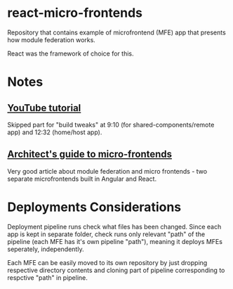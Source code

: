# react-micro-frontends

Repository that contains example of microfrontend (MFE) app that presents how module federation works.

React was the framework of choice for this.

# Notes

## [YouTube tutorial](https://www.youtube.com/watch?v=t-nchkL9yIg)

Skipped part for "build tweaks" at 9:10 (for shared-components/remote app) and 12:32 (home/host app).

## [Architect's guide to micro-frontends](https://developersvoice.com/blog/frontend/micro-frontends-with-react-and-angular/?utm_source=bonobopress&utm_medium=newsletter&utm_campaign=2093)

Very good article about module federation and micro frontends - two separate microfrontends built in Angular and React.

# Deployments Considerations

Deployment pipeline runs check what files has been changed. Since each app is kept in separate folder, check 
runs only relevant "path" of the pipeline (each MFE has it's own pipeline "path"), meaning it deploys MFEs seperately, independently.

Each MFE can be easily moved to its own repository by just dropping respective directory contents and cloning
part of pipeline corresponding to respctive "path" in pipeline.